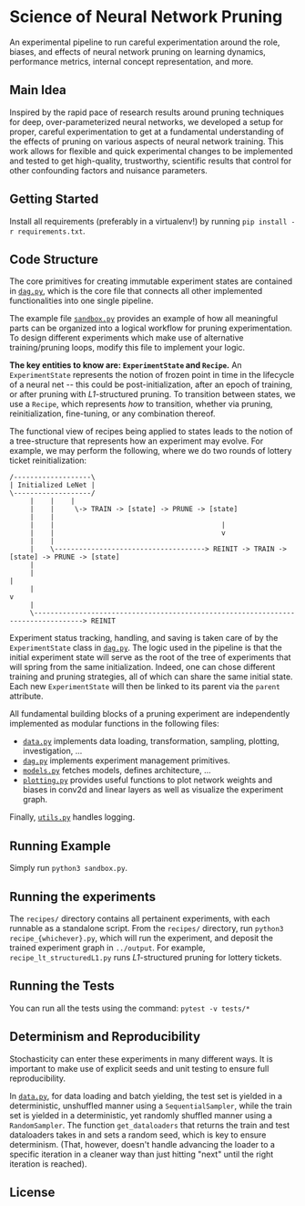 # Science of Neural Network Pruning
An experimental pipeline to run careful experimentation around the role, biases, and effects of neural network pruning on learning dynamics, performance metrics, internal concept representation, and more.

## Main Idea
Inspired by the rapid pace of research results around pruning techniques for deep, over-parameterized neural networks, we developed a setup for proper, careful experimentation to get at a fundamental understanding of the effects of pruning on various aspects of neural network training. This work allows for flexible and quick experimental changes to be implemented and tested to get high-quality, trustworthy, scientific results that control for other confounding factors and nuisance parameters.

## Getting Started

Install all requirements (preferably in a virtualenv!) by running `pip install -r requirements.txt`.

## Code Structure
The core primitives for creating immutable experiment states are contained in [`dag.py`](dag.py), which is the core file that connects all other implemented functionalities into one single pipeline. 

The example file [`sandbox.py`](sandbox.py) provides an example of how all meaningful parts can be organized into a logical workflow for pruning experimentation. To design different experiments which make use of alternative training/pruning loops, modify this file to implement your logic.

**The key entities to know are: `ExperimentState` and `Recipe`.** An `ExperimentState` represents the notion of frozen point in time in the lifecycle of a neural net -- this could be post-initialization, after an epoch of training, or after pruning with *L1*-structured pruning. To transition between states, we use a `Recipe`, which represents *how* to transition, whether via pruning, reinitialization, fine-tuning, or any combination thereof.

The functional view of recipes being applied to states leads to the notion of a tree-structure that represents how an experiment may evolve. For example, we may perform the following, where we do two rounds of lottery ticket reinitialization:


```
/-------------------\
| Initialized LeNet |
\-------------------/
     |    |    |
     |    |     \-> TRAIN -> [state] -> PRUNE -> [state]
     |    |
     |    |                                         |
     |    |                                         v
     |    |
     |    \-------------------------------------> REINIT -> TRAIN -> [state] -> PRUNE -> [state]
     |     
     |                                                                                      |
     |                                                                                      v  
     |     
     \----------------------------------------------------------------------------------> REINIT
``` 

Experiment status tracking, handling, and saving is taken care of by the `ExperimentState` class in [`dag.py`](dag.py). The logic used in the pipeline is that the initial experiment state will serve as the root of the tree of experiments that will spring from the same initialization. Indeed, one can chose different training and pruning strategies, all of which can share the same initial state. Each new `ExperimentState` will then be linked to its parent via the `parent` attribute.

All fundamental building blocks of a pruning experiment are independently implemented as modular functions in the following files:
* [`data.py`](data.py) implements data loading, transformation, sampling, plotting, investigation, ...
* [`dag.py`](dag.py) implements experiment management primitives.
* [`models.py`](models.py) fetches models, defines architecture, ...
* [`plotting.py`](plotting.py) provides useful functions to plot network weights and biases in conv2d and linear layers as well as visualize the experiment graph.

Finally, [`utils.py`](utils.py) handles logging.

## Running Example

Simply run `python3 sandbox.py`.


## Running the experiments

The `recipes/` directory contains all pertainent experiments, with each runnable as a standalone script. From the `recipes/` directory, run `python3 recipe_{whichever}.py`, which will run the experiment, and deposit the trained experiment graph in `../output`. For example, `recipe_lt_structuredL1.py` runs *L1*-structured pruning for lottery tickets.

## Running the Tests

You can run all the tests using the command: `pytest -v tests/*`

## Determinism and Reproducibility

Stochasticity can enter these experiments in many different ways. It is important to make use of explicit seeds and unit testing to ensure full reproducibility. 

In [`data.py`](data.py), for data loading and batch yielding, the test set is yielded in a deterministic, unshuffled manner using a `SequentialSampler`, while the train set is yielded in a deterministic, yet randomly shuffled manner using a `RandomSampler`. The function `get_dataloaders` that returns the train and test dataloaders takes in and sets a random seed, which is key to ensure determinism. (That, however, doesn't handle advancing the loader to a specific iteration in a cleaner way than just hitting "next" until the right iteration is reached).

## License
